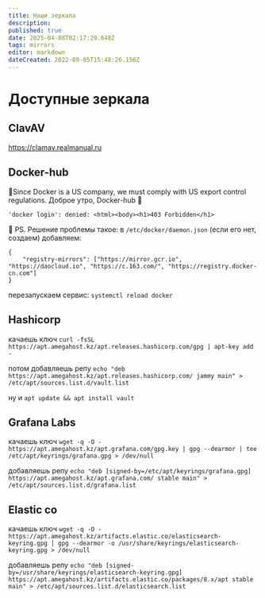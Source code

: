 ```yaml
---
title: Наши зеркала
description: 
published: true
date: 2025-04-08T02:17:29.648Z
tags: mirrors
editor: markdown
dateCreated: 2022-09-05T15:48:26.156Z
---
```


# Доступные зеркала

## ClavAV

https://clamav.realmanual.ru

## Docker-hub

🤦Since Docker is a US company, we must comply with US export control regulations.
Доброе утро, Docker-hub 🙂

```
'docker login': denied: <html><body><h1>403 Forbidden</h1>
```

🚀 PS. Решение проблемы такое: в `/etc/docker/daemon.json` (если его нет, создаем) добавляем:

```
{
    "registry-mirrors": ["https://mirror.gcr.io", "https://daocloud.io", "https://c.163.com/", "https://registry.docker-cn.com"]
}
```

перезапускаем сервис: `systemctl reload docker`

## Hashicorp

качаешь ключ
`curl -fsSL https://apt.amegahost.kz/apt.releases.hashicorp.com/gpg | apt-key add -`

потом добавляешь репу
`echo "deb https://apt.amegahost.kz/apt.releases.hashicorp.com/ jammy main" > /etc/apt/sources.list.d/vault.list`

ну и `apt update && apt install vault`

## Grafana Labs

качаешь ключ
`wget -q -O - https://apt.amegahost.kz/apt.grafana.com/gpg.key | gpg --dearmor | tee /etc/apt/keyrings/grafana.gpg > /dev/null`

добавляешь репу
`echo "deb [signed-by=/etc/apt/keyrings/grafana.gpg] https://apt.amegahost.kz/apt.grafana.com/ stable main" > /etc/apt/sources.list.d/grafana.list`

## Elastic co

качаешь ключ
`wget -q -O - https://apt.amegahost.kz/artifacts.elastic.co/elasticsearch-keyring.gpg | gpg --dearmor -o /usr/share/keyrings/elasticsearch-keyring.gpg > /dev/null`

добавляешь репу
`echo "deb [signed-by=/usr/share/keyrings/elasticsearch-keyring.gpg] https://apt.amegahost.kz/artifacts.elastic.co/packages/8.x/apt stable main" > /etc/apt/sources.list.d/elasticsearch.list`